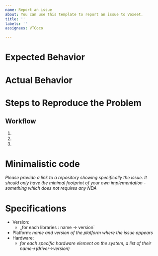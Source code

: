 ```yaml
---
name: Report an issue
about: You can use this template to report an issue to Voxeet.
title: ''
labels: ''
assignees: VTCoco

---
```


# Expected Behavior


# Actual Behavior


# Steps to Reproduce the Problem

## Workflow

  1.
  2.
  3.

# Minimalistic code

_Please provide a link to a repository showing specifically the issue. It should only have the minimal footprint of your own implementation - something which does not requires any NDA_

# Specifications

  - Version:
    - _for each libraries : name -> version`
  - Platform: _name and version of the platform where the issue appears_
  - Hardware:
    - _for each specific hardware element on the system, a list of their name->(driver->version)_
